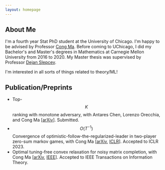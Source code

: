 ```yaml
---
layout: homepage
---
```


## About Me

I'm a fourth year Stat PhD student at the University of Chicago. I'm happy to be advised by Professor [Cong Ma](https://congma1028.github.io/). 
Before coming to UChicago, I did my Bachelor's and Master's degrees in Mathematics at Carnegie Mellon University from 2016 to 2020. My Master thesis was supervised by Professor [Dejan Slepcev](https://www.math.cmu.edu/~slepcev/). 

I'm interested in all sorts of things related to theory/ML!

## Publication/Preprints
* Top-$$K$$ ranking with monotone adversary, with Antares Chen, Lorenzo Orecchia, and Cong Ma [[arXiv](https://arxiv.org/abs/2402.07445)]. Submitted.
* $$O(T^{−1})$$ Convergence of optimistic-follow-the-regularized-leader in two-player zero-sum markov games, with Cong Ma [[arXiv](https://arxiv.org/abs/2209.12430), [ICLR](https://openreview.net/pdf?id=VWqiPBB_EM)]. Accepted to ICLR 2023. 
* Optimal tuning-free convex relaxation for noisy matrix completion, with Cong Ma [[arXiv](https://arxiv.org/abs/2207.05802), [IEEE](https://ieeexplore.ieee.org/abstract/document/10147023)]. Accepted to IEEE Transactions on Information Theory.

<!-- 

{% include_relative _includes/publications.md %}

{% include_relative _includes/services.md %} -->
